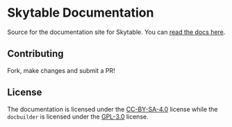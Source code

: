 # Skytable Documentation
Source for the documentation site for Skytable. You can [read the docs here](https://docs.skytable.io).

## Contributing
Fork, make changes and submit a PR!

## License
The documentation is licensed under the [CC-BY-SA-4.0](./LICENSE-CC) license while the `docbuilder` is licensed under the [GPL-3.0](./LICENSE-GPL3) license.